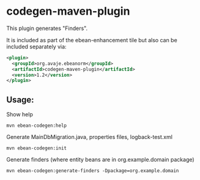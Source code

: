 # codegen-maven-plugin

This plugin generates "Finders".

It is included as part of the ebean-enhancement tile but also can be included separately via:

```xml
<plugin>
  <groupId>org.avaje.ebeanorm</groupId>
  <artifactId>codegen-maven-plugin</artifactId>
  <version>1.2</version>
</plugin>
```

## Usage:

Show help
```console
mvn ebean-codegen:help
```

Generate MainDbMigration.java, properties files, logback-test.xml
```console
mvn ebean-codegen:init
```

Generate finders (where entity beans are in org.example.domain package)
```console
mvn ebean-codegen:generate-finders -Dpackage=org.example.domain
```
